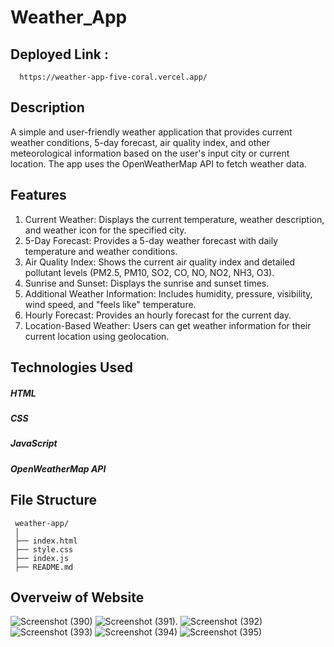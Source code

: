 # Weather_App
   ## Deployed Link :  
      https://weather-app-five-coral.vercel.app/
## Description
   A simple and user-friendly weather application that provides current weather conditions, 5-day forecast, air quality index, and other meteorological information based on the user's input city or current location. The app uses the OpenWeatherMap API to fetch weather data.

   ## Features
   1. Current Weather: Displays the current temperature, weather description, and weather icon for the specified city.
   2. 5-Day Forecast: Provides a 5-day weather forecast with daily temperature and weather conditions.
   3. Air Quality Index: Shows the current air quality index and detailed pollutant levels (PM2.5, PM10, SO2, CO, NO, NO2, NH3, O3).
   4.  Sunrise and Sunset: Displays the sunrise and sunset times.
   5. Additional Weather Information: Includes humidity, pressure, visibility, wind speed, and "feels like" temperature.
   6. Hourly Forecast: Provides an hourly forecast for the current day.
   7. Location-Based Weather: Users can get weather information for their current location using geolocation.


## Technologies Used
   ##### HTML
   ##### CSS
   ##### JavaScript
   ##### OpenWeatherMap API

## File Structure
     weather-app/
     │
     ├── index.html
     ├── style.css
     ├── index.js
     ├── README.md
 
 ## Overveiw of Website
 ![Screenshot (390)](https://github.com/shaharyaaransari/Weather_App/assets/113225294/505cd299-ed48-468e-b978-10ea36954d74)
 ![Screenshot (391)](https://github.com/shaharyaaransari/Weather_App/assets/113225294/e65be7fb-5b3d-43f0-8926-f4b94aba9194).
 ![Screenshot (392)](https://github.com/shaharyaaransari/Weather_App/assets/113225294/d1cef8df-da00-4758-8123-246778e1e42d)
![Screenshot (393)](https://github.com/shaharyaaransari/Weather_App/assets/113225294/b218359b-cbac-498b-b168-c72451d2900f)
![Screenshot (394)](https://github.com/shaharyaaransari/Weather_App/assets/113225294/403216a2-a59a-4fcb-98d4-0f26288ececb)
![Screenshot (395)](https://github.com/shaharyaaransari/Weather_App/assets/113225294/5f47b66b-fe5a-41cb-a0bd-0972eb1d8887)



